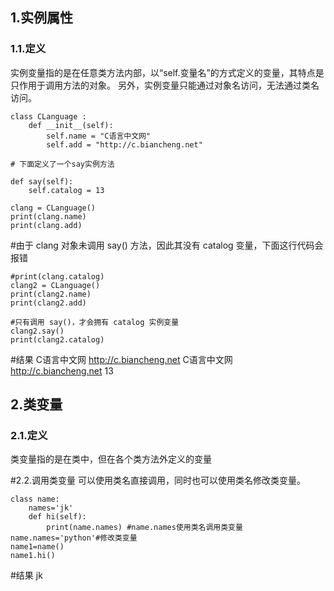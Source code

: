 ## 1.实例属性

### 1.1.定义

实例变量指的是在任意类方法内部，以“self.变量名”的方式定义的变量，其特点是只作用于调用方法的对象。
另外，实例变量只能通过对象名访问，无法通过类名访问。




```
class CLanguage :
    def __init__(self):
        self.name = "C语言中文网"
        self.add = "http://c.biancheng.net"
```




    # 下面定义了一个say实例方法

```
def say(self):
    self.catalog = 13

clang = CLanguage()
print(clang.name)
print(clang.add)
```



#由于 clang 对象未调用 say() 方法，因此其没有 catalog 变量，下面这行代码会报错

```
#print(clang.catalog)
clang2 = CLanguage()
print(clang2.name)
print(clang2.add)

#只有调用 say()，才会拥有 catalog 实例变量
clang2.say()
print(clang2.catalog)
```

#结果
C语言中文网
http://c.biancheng.net
C语言中文网
http://c.biancheng.net
13




## 2.类变量

### 2.1.定义

类变量指的是在类中，但在各个类方法外定义的变量



#2.2.调用类变量
可以使用类名直接调用，同时也可以使用类名修改类变量。

```
class name:
    names='jk'
    def hi(self):
        print(name.names) #name.names使用类名调用类变量
name.names='python'#修改类变量
name1=name()
name1.hi()

```

#结果
jk